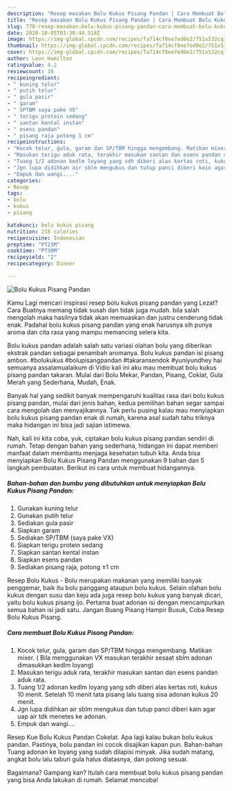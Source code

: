 ```yaml
---
description: "Resep masakan Bolu Kukus Pisang Pandan | Cara Membuat Bolu Kukus Pisang Pandan Yang Bisa Manjain Lidah"
title: "Resep masakan Bolu Kukus Pisang Pandan | Cara Membuat Bolu Kukus Pisang Pandan Yang Bisa Manjain Lidah"
slug: 770-resep-masakan-bolu-kukus-pisang-pandan-cara-membuat-bolu-kukus-pisang-pandan-yang-bisa-manjain-lidah
date: 2020-10-05T03:38:44.518Z
image: https://img-global.cpcdn.com/recipes/fa714cf8ee7ed0e2/751x532cq70/bolu-kukus-pisang-pandan-foto-resep-utama.jpg
thumbnail: https://img-global.cpcdn.com/recipes/fa714cf8ee7ed0e2/751x532cq70/bolu-kukus-pisang-pandan-foto-resep-utama.jpg
cover: https://img-global.cpcdn.com/recipes/fa714cf8ee7ed0e2/751x532cq70/bolu-kukus-pisang-pandan-foto-resep-utama.jpg
author: Leon Hamilton
ratingvalue: 4.2
reviewcount: 10
recipeingredient:
- " kuning telur"
- " putih telur"
- " gula pasir"
- " garam"
- " SPTBM saya pake VX"
- " terigu protein sedang"
- " santan kental instan"
- " esens pandan"
- " pisang raja potong 1 cm"
recipeinstructions:
- "Kocok telur, gula, garam dan SP/TBM hingga mengembang. Matikan mixer. ( Bila menggunakan VX masukan terakhir sesaat sblm adonan dimasukkan kedlm loyang)"
- "Masukan terigu aduk rata, terakhir masukan santan dan esens pandan aduk rata."
- "Tuang 1/2 adonan kedlm loyang yang sdh diberi alas kertas roti, kukus 10 menit. Setelah 10 menit tata pisang lalu tuang sisa adonan kukus 20 menit."
- "Jgn lupa didihkan air sblm mengukus dan tutup panci diberi kain agar uap air tdk menetes ke adonan."
- "Empuk dan wangi...."
categories:
- Resep
tags:
- bolu
- kukus
- pisang

katakunci: bolu kukus pisang 
nutrition: 218 calories
recipecuisine: Indonesian
preptime: "PT23M"
cooktime: "PT30M"
recipeyield: "2"
recipecategory: Dinner

---
```



![Bolu Kukus Pisang Pandan](https://img-global.cpcdn.com/recipes/fa714cf8ee7ed0e2/751x532cq70/bolu-kukus-pisang-pandan-foto-resep-utama.jpg)

Kamu Lagi mencari inspirasi resep bolu kukus pisang pandan yang Lezat? Cara Buatnya memang tidak susah dan tidak juga mudah. bila salah mengolah maka hasilnya tidak akan memuaskan dan justru cenderung tidak enak. Padahal bolu kukus pisang pandan yang enak harusnya sih punya aroma dan cita rasa yang mampu memancing selera kita.

Bolu kukus pandan adalah salah satu variasi olahan bolu yang diberikan ekstrak pandan sebagai penambah aromanya. Bolu kukus pandan isi pisang ambon. #bolukukus #bolupisangpandan #takaransendok #yuniyundhey hai semuanya assalamualaikum di Vidio kali ini aku mau membuat bolu kukus pisang pandan takaran. Mulai dari Bolu Mekar, Pandan, Pisang, Coklat, Gula Merah yang Sederhana, Mudah, Enak.

Banyak hal yang sedikit banyak mempengaruhi kualitas rasa dari bolu kukus pisang pandan, mulai dari jenis bahan, kedua pemilihan bahan segar sampai cara mengolah dan menyajikannya. Tak perlu pusing kalau mau menyiapkan bolu kukus pisang pandan enak di rumah, karena asal sudah tahu triknya maka hidangan ini bisa jadi sajian istimewa.


Nah, kali ini kita coba, yuk, ciptakan bolu kukus pisang pandan sendiri di rumah. Tetap dengan bahan yang sederhana, hidangan ini dapat memberi manfaat dalam membantu menjaga kesehatan tubuh kita. Anda bisa menyiapkan Bolu Kukus Pisang Pandan menggunakan 9 bahan dan 5 langkah pembuatan. Berikut ini cara untuk membuat hidangannya.

<!--inarticleads1-->

##### Bahan-bahan dan bumbu yang dibutuhkan untuk menyiapkan Bolu Kukus Pisang Pandan:

1. Gunakan  kuning telur
1. Gunakan  putih telur
1. Sediakan  gula pasir
1. Siapkan  garam
1. Sediakan  SP/TBM (saya pake VX)
1. Siapkan  terigu protein sedang
1. Siapkan  santan kental instan
1. Siapkan  esens pandan
1. Sediakan  pisang raja, potong ±1 cm


Resep Bolu Kukus - Bolu merupakan makanan yang memiliki banyak penggemar, baik itu bolu panggang ataupun bolu kukus. Selain olahan bolu kukus dengan susu dan keju ada juga resep bolu kukus yang banyak dicari, yaitu bolu kukus pisang ijo. Pertama buat adonan isi dengan mencampurkan semua bahan isi jadi satu. Jangan Buang Pisang Hampir Busuk, Coba Resep Bolu Kukus Pisang. 

<!--inarticleads2-->

##### Cara membuat Bolu Kukus Pisang Pandan:

1. Kocok telur, gula, garam dan SP/TBM hingga mengembang. Matikan mixer. ( Bila menggunakan VX masukan terakhir sesaat sblm adonan dimasukkan kedlm loyang)
1. Masukan terigu aduk rata, terakhir masukan santan dan esens pandan aduk rata.
1. Tuang 1/2 adonan kedlm loyang yang sdh diberi alas kertas roti, kukus 10 menit. Setelah 10 menit tata pisang lalu tuang sisa adonan kukus 20 menit.
1. Jgn lupa didihkan air sblm mengukus dan tutup panci diberi kain agar uap air tdk menetes ke adonan.
1. Empuk dan wangi....


Resep Kue Bolu Kukus Pandan Cokelat. Apa lagi kalau bukan bolu kukus pandan. Pastinya, bolu pandan ini cocok disajikan kapan pun. Bahan-bahan Tuang adonan ke loyang yang sudah dilapisi minyak. Jika sudah matang, angkat bolu lalu taburi gula halus diatasnya, dan potong sesuai. 

Bagaimana? Gampang kan? Itulah cara membuat bolu kukus pisang pandan yang bisa Anda lakukan di rumah. Selamat mencoba!

